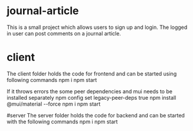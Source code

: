 # journal-article
This is a small project which allows users to sign up and login. The logged in user can post comments on a journal article.
# client
The client folder holds the code for frontend and can be started using following commands
npm i
npm start

If it throws errors the some peer dependencies and mui needs to be installed separately
npm config set legacy-peer-deps true 
npm install @mui/material --force 
npm i 
npm start

#server
The server folder holds the code for backend and can be started with the following commands
npm i
npm start
